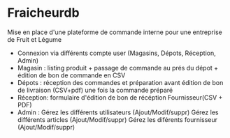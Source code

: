 # Fraicheurdb
Mise en place d'une plateforme de commande interne pour une entreprise de Fruit et Légume
- Connexion via différents compte user (Magasins, Dépots, Réception, Admin)
- Magasin : listing produit + passage de commande au prés du dépot + édition de bon de commande en CSV
- Dépots : réception des commandes et préparation avant édition de bon de livraison (CSV+pdf) une fois la commande préparé
- Réception: formulaire d'édition de bon de récéption Fournisseur(CSV + PDF)
- Admin : Gérez les différents utilisateurs (Ajout/Modif/suppr)
          Gérez les différents articles (Ajout/Modif/suppr)
          Gérez les diférents fournisseur (Ajout/Modif/suppr)

